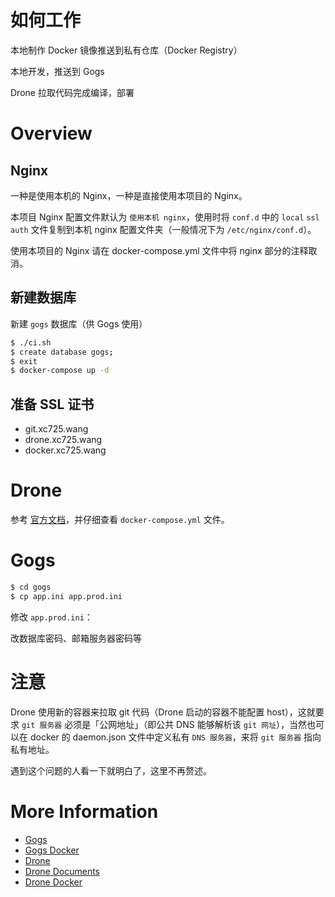 # 如何工作

本地制作 Docker 镜像推送到私有仓库（Docker Registry）

本地开发，推送到 Gogs

Drone 拉取代码完成编译，部署

# Overview

## Nginx

一种是使用本机的 Nginx，一种是直接使用本项目的 Nginx。

本项目 Nginx 配置文件默认为 `使用本机 nginx`，使用时将 `conf.d` 中的 `local` `ssl` `auth` 文件复制到本机 nginx 配置文件夹（一般情况下为 `/etc/nginx/conf.d`）。

使用本项目的 Nginx 请在 docker-compose.yml 文件中将 nginx 部分的注释取消。

## 新建数据库

新建 `gogs` 数据库（供 Gogs 使用）

```bash
$ ./ci.sh
$ create database gogs;
$ exit
$ docker-compose up -d
```

## 准备 SSL 证书

* git.xc725.wang
* drone.xc725.wang
* docker.xc725.wang

# Drone

参考 [官方文档](http://docs.drone.io/)，并仔细查看 `docker-compose.yml` 文件。

# Gogs

```bash
$ cd gogs
$ cp app.ini app.prod.ini
```

修改 `app.prod.ini`：

改数据库密码、邮箱服务器密码等

# 注意

Drone 使用新的容器来拉取 git 代码（Drone 启动的容器不能配置 host），这就要求 `git 服务器` 必须是「公网地址」（即公共 DNS 能够解析该 `git 网址`），当然也可以在 docker 的 daemon.json 文件中定义私有 `DNS 服务器`，来将 `git 服务器` 指向私有地址。

遇到这个问题的人看一下就明白了，这里不再赘述。

# More Information

* [Gogs](https://github.com/gogits/gogs)
* [Gogs Docker](https://github.com/gogits/gogs/tree/master/docker)
* [Drone](https://github.com/drone)
* [Drone Documents](http://docs.drone.io/)
* [Drone Docker](https://store.docker.com/profiles/drone)
